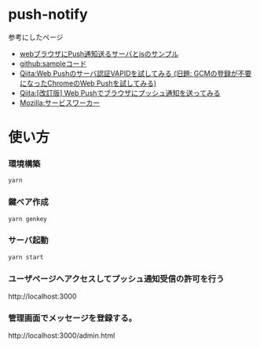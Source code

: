 # push-notify

参考にしたページ
* [webブラウザにPush通知送るサーバとjsのサンプル](http://otiai10.hatenablog.com/entry/2017/06/19/200715)
* [github:sampleコード](https://github.com/otiai10/web-push-notification-sample)
* [Qiita:Web Pushのサーバ認証VAPIDを試してみる (旧題: GCMの登録が不要になったChromeのWeb Pushを試してみる)
](https://qiita.com/tomoyukilabs/items/9346eb44b5a48b294762#_reference-a1f3c76ac8a1adfe2452)
* [Qiita:[改訂版] Web Pushでブラウザにプッシュ通知を送ってみる](https://qiita.com/tomoyukilabs/items/2ae4a0f708a1af75f13e)
* [Mozilla:サービスワーカー](https://developer.mozilla.org/ja/docs/Web/API/ServiceWorker_API/Using_Service_Workers)

# 使い方
### 環境構築
```bash
yarn
```

### 鍵ペア作成
```bash
yarn genkey
```

### サーバ起動
```bash
yarn start
```

### ユーザページへアクセスしてプッシュ通知受信の許可を行う
http://localhost:3000

### 管理画面でメッセージを登録する。
http://localhost:3000/admin.html

